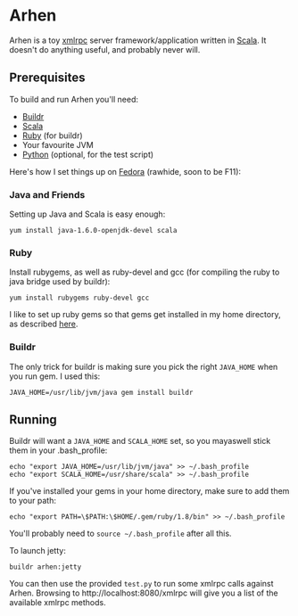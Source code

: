 Arhen
=====

Arhen is a toy [xmlrpc](http://www.xmlrpc.com) server framework/application
written in [Scala](http://www.scala-lang.org). It doesn't do anything useful,
and probably never will.

Prerequisites
-------------

To build and run Arhen you'll need:

* [Buildr](http://apache.buildr.org)
* [Scala](http://www.scala-lang.org)
* [Ruby](http://www.ruby-lang.org) (for buildr)
* Your favourite JVM
* [Python](http://www.python.org) (optional, for the test script)

Here's how I set things up on [Fedora](http://www.fedora-project.org) (rawhide,
soon to be F11):

### Java and Friends

Setting up Java and Scala is easy enough:

    yum install java-1.6.0-openjdk-devel scala

### Ruby

Install rubygems, as well as ruby-devel and gcc (for compiling the ruby to
java bridge used by buildr):

    yum install rubygems ruby-devel gcc

I like to set up ruby gems so that gems get installed in my home directory, as
described [here](http://jbowes.wordpress.com/2008/05/13/installing-ruby-gems-in-your-home-directory/).

### Buildr

The only trick for buildr is making sure you pick the right `JAVA_HOME` when
you run gem. I used this:

    JAVA_HOME=/usr/lib/jvm/java gem install buildr

Running
-------

Buildr will want a `JAVA_HOME` and `SCALA_HOME` set, so you mayaswell stick
them in your .bash_profile:

    echo "export JAVA_HOME=/usr/lib/jvm/java" >> ~/.bash_profile
    echo "export SCALA_HOME=/usr/share/scala" >> ~/.bash_profile

If you've installed your gems in your home directory, make sure to add them to
your path:

    echo "export PATH=\$PATH:\$HOME/.gem/ruby/1.8/bin" >> ~/.bash_profile

You'll probably need to `source ~/.bash_profile` after all this.

To launch jetty:

    buildr arhen:jetty

You can then use the provided `test.py` to run some xmlrpc calls against Arhen.
Browsing to http://localhost:8080/xmlrpc will give you a list of the available
xmlrpc methods.
